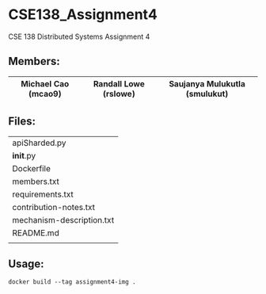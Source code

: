 # CSE138_Assignment4
CSE 138 Distributed Systems Assignment 4

## Members:
| Michael Cao (mcao9) | Randall Lowe (rslowe) | Saujanya Mulukutla (smulukut) |
|---------------------|-----------------------|---------------------------------|

## Files:
|                          |
|--------------------------|
| apiSharded.py            |
| __init__.py              |
| Dockerfile               |
| members.txt              |
| requirements.txt         |
| contribution-notes.txt   |
| mechanism-description.txt|
| README.md                |
|                          |

## Usage:
    docker build --tag assignment4-img .
    

